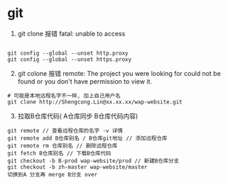 # git

1. git clone 报错  fatal: unable to access

```shell

git config --global --unset http.proxy
git config --global --unset https.proxy
```

2. git colone 报错 remote: The project you were looking for could not be found or you don't have permission to view it.

```shell
# 可能是本地远程名字不一样, 加上自己用户名
git clone http://Shengcong.Lin@xx.xx.xx/wap-website.git
```

3. 拉取B仓库代码( A仓库同步 B仓库代码内容)

```shell
git remote // 查看远程仓库的名字 -v 详情
git remote add B仓库别名 / B仓库git地址 // 添加远程仓库
git remote rm 仓库别名 // 删除远程仓库
git fetch B仓库别名 // 下载B仓库代码
git checkout -b B-prod wap-website/prod // 新建B仓库分支
git checkout -b zh-master wap-website/master
切换到A 分支再 merge B分支 over
```
